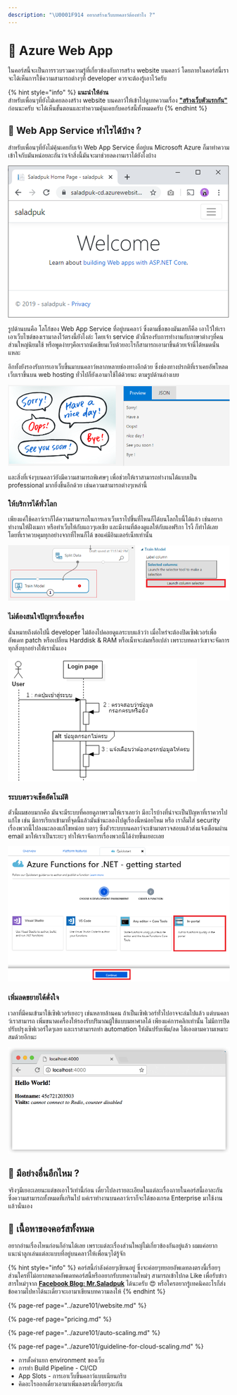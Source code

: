 ```yaml
---
description: "\U0001F914 อยากสร้างเว็บบทคลาว์ต้องทำไง ?"
---
```


# 👶 Azure Web App

ในคอร์สนี้จะเป็นการรวบรวมความรู้ที่เกี่ยวข้องกับการสร้าง website บนคลาว์ โดยภายในคอร์สนี้เราจะได้เห็นการใช้ความสามารถต่างๆที่ developer ควรจะต้องรู้เอาไว้ครับ

{% hint style="info" %}
**แนะนำให้อ่าน**  
สำหรับเพื่อนๆที่ยังไม่เคยลองสร้าง website บนคลาว์ให้เข้าไปดูบทความเรื่อง [**"สร้างเว็บตัวแรกกัน"**](https://saladpuk.gitbook.io/learn/cloud/azure101/website) ก่อนนะครับ จะได้เห็นขั้นตอนและทำความคุ้นเคยกับคอร์สนี้ทั้งหมดครับ
{% endhint %}

## 🤔 Web App Service ทำไรได้บ้าง ?

สำหรับเพื่อนๆที่ยังไม่คุ้นเคยกับเจ้า Web App Service ที่อยู่บน Microsoft Azure ก็มาทำความเข้าใจกับมันหน่อยละกันว่าเจ้าสิ่งนี้มันจะมาช่วยลดงานเราได้ยังไงบ้าง

![](../../.gitbook/assets/image%20%28806%29.png)

รูปด้านบนคือ โลโก้ของ Web App Service ที่อยู่บนคลาว์ ซึ่งตามชื่อของมันเลยก็คือ เอาไว้ให้เราเอาเว็บไซต์ของเรามาลงไว้ตรงนี้ยังไงล่ะ โดยเจ้า service ตัวนี้รองรับการทำงานกับภาษาต่างๆที่คนส่วนใหญ่นิยมใช้ หรือพูดง่ายๆคือเราถนัดเขียนเว็บด้วยอะไรก็สามารถเอามาขึ้นด้วยเจ้านี่ได้หมดนั่นแหละ

อีกทั้งยังรองรับการเอาเว็บขึ้นมาบนคลาว์หลากหลายช่องทางอีกด้วย ซึ่งช่องทางปรกติที่เราเคยอัพโหลดเว็บเราขึ้นบน web hosting ทั่วไปก็ยังเอามาใช้ได้ด้วยนะ ตามรูปด้านล่างเบย

![](../../.gitbook/assets/image%20%28532%29.png)

และสิ่งที่เจ๋งๆบนคลาว์ยังมีความสามารถพิเศษๆ เพื่อช่วยให้เราสามารถทำงานได้แบบเป็น professional มากยิ่งขึ้นอีกด้วย เช่นความสามารถต่างๆเหล่านี้

### ให้บริการได้ทั่วโลก

เพียงแค่ใช้คลาว์เราก็ได้ความสามารถในการเอาเว็บเราไปขึ้นที่ไหนก็ได้บนโลกใบนี้ได้แล้ว เช่นอยากทำงานให้ฝั่งเมกา หรือทำเว็บให้กับแถวๆเอเชีย และมีงานที่ต้องดูแลให้กับแอฟริกา ไรงี้ ก็ทำได้เลยโดยที่เราควบคุมทุกอย่างจากที่ไหนก็ได้ ขอแค่มีอินเตอร์เน็ทเท่านั้น

![](../../.gitbook/assets/image%20%2853%29.png)

### ไม่ต้องสนใจปัญหาเรื่องเครื่อง

นั่นหมายถึงต่อไปนี้ developer ไม่ต้องไปคอยดูแลระบบแล้วว่า เมื่อไหร่จะต้องปิดเซิฟเวอร์เพื่ออัพเดท patch หรือเปลี่ยน Harddisk & RAM หรือเน็ทจะล่มหรือเปล่า เพราะบทคลาว์เขาจะจัดการทุกสิ่งทุกอย่างให้เรานั่นเอง

![](../../.gitbook/assets/image%20%28648%29.png)

### ระบบตรวจเช็คอัตโนมัติ

ตัวนี้ผมชอบมากคือ มันจะมีระบบที่คอยดูภาพรวมให้เราเลยว่า มีอะไรบ้างที่น่าจะเป็นปัญหาที่เราควรไปแก้ไข เช่น มีการเรียกเข้ามาที่จุดนี้แล้วมันช้านะลองไปดูเรื่องนี้หน่อยไหม หรือ เราลืมใส่ security เรื่องพวกนี้ไปลงนะลองแก้ไขหน่อย บลาๆ ซึ่งตัวระบบบนคลาว์จะเข้ามาตรวจสอบแล้วส่งแจ้งเตือนผ่าน email มาให้เราเป็นระยะๆ ทำให้เราจัดการเรื่องพวกนี้ได้ง่ายขึ้นเยอะเลย

![](../../.gitbook/assets/image%20%28843%29.png)

### เพิ่มลดขยายได้ดั่งใจ

เวลาที่มีคนเข้ามาใช้เซิฟเวอร์เยอะๆ เช่นหลายล้านคน ถ้าเป็นเซิฟเวอร์ทั่วไปอาจจะล่มไปแล้ว แต่บนคลาว์เราสามารถ เพิ่มขนาดเครื่องให้รองรับปริมาณผู้ใช้แบบมหาศาลได้ เพียงแค่การคลิกเท่านั้น ไม่มีการปิดปรับปรุงเซิฟเวอร์ใดๆเลย และเราสามารถทำ automation ให้มันปรับเพิ่ม/ลด ได้เองตามความเหมาะสมด้วยอีกนะ

![](../../.gitbook/assets/image%20%28115%29.png)

## 🤔 มีอย่างอื่นอีกไหม ?

จริงๆมีเยอะเลยนะแต่ขอเอาไว้เท่านี้ก่อน เดี๋ยวไปลงรายละเอียดในแต่ละเรื่องภายในคอร์สนี้เอาละกัน ซึ่งความสามารถทั้งหมดที่เกรินไป แค่เราทำงานบนคลาว์เราก็จะได้ของเกรด Enterprise มาใช้งานแล้วนั่นเอง 

## 🧭 เนื้อหาของคอร์สทั้งหมด

อยากอ่านเรื่องไหนก่อนก็อ่านได้เลย เพราะแต่ละเรื่องส่วนใหญ่ไม่เกี่ยวข้องกันอยู่แล้ว ผมแค่อยากแนะนำลูกเล่นแต่ละแบบที่อยู่บนคลาว์ให้เพื่อนๆได้รู้จัก

{% hint style="info" %}
คอร์สนี้กำลังค่อยๆเขียนอยู่ ซึ่งจะค่อยๆทยอยอัพเดทลงตรงนี้เรื่อยๆ ส่วนใครที่ไม่อยากพลาดอัพเดทคอร์สนี้หรืออยากรับบทความใหม่ๆ สามารถเข้าไปกด Like เพื่อรับข่าวสารใหม่ๆจาก [**Facebook Blog: Mr.Saladpuk**](https://www.facebook.com/mr.saladpuk) ได้นะครับ 😍 หรือใครอยากรู้เทคนิคอะไรก็ส่งข้อความไปหาได้นะเดี๋ยวจะเอามาเขียนบทความลงให้
{% endhint %}

{% page-ref page="../azure101/website.md" %}

{% page-ref page="pricing.md" %}

{% page-ref page="../azure101/auto-scaling.md" %}

{% page-ref page="../azure101/guideline-for-cloud-scaling.md" %}

* การตั้งค่าแยก environment ของเว็บ
* การทำ Build Pipeline - CI/CD
* App Slots - การเอาเว็บขึ้นคลาว์แบบเนียนกริบ
* คิดอะไรออกเดี๋ยวเอามาเพิ่มลงตรงนี้เรื่อยๆละกัน

